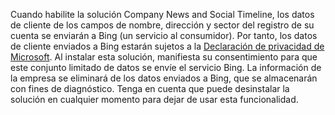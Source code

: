Cuando habilite la solución Company News and Social Timeline, los datos de cliente de los campos de nombre, dirección y sector del registro de su cuenta se enviarán a Bing (un servicio al consumidor). Por tanto, los datos de cliente enviados a Bing estarán sujetos a la [Declaración de privacidad de Microsoft](http://go.microsoft.com/fwlink/p/?LinkID=521839). Al instalar esta solución, manifiesta su consentimiento para que este conjunto limitado de datos se envíe el servicio Bing. La información de la empresa se eliminará de los datos enviados a Bing, que se almacenarán con fines de diagnóstico. Tenga en cuenta que puede desinstalar la solución en cualquier momento para dejar de usar esta funcionalidad.